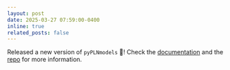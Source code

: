 ```yaml
---
layout: post
date: 2025-03-27 07:59:00-0400
inline: true
related_posts: false
---
```


Released a new version of `pyPLNmodels` 🚀! Check the
[documentation](https://pln-team.github.io/pyPLNmodels/) and the
[repo](https://github.com/PLN-team/pyPLNmodels) for more information.


